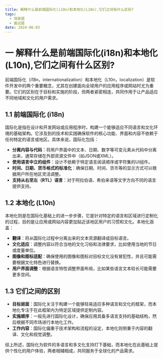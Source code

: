```yaml
---
title: 解释什么是前端国际化(i18n)和本地化(L10n),它们之间有什么区别?
tags:
  - 场景题
  - 面试题
date: 2024-06-03
---
```

# 一 解释什么是前端国际化(i18n)和本地化(L10n),它们之间有什么区别?

前端国际化（i18n，internationalization）和本地化（L10n，localization）是软件开发中的两个重要概念，尤其在创建面向全球用户的应用程序或网站时尤为重要。它们的区别在于目标和实施的阶段，但两者紧密相连，共同作用于让产品适应不同地域和文化的用户需求。

## 1.1 前端国际化 (i18n)

国际化是指在设计和开发网站或应用程序时，构建一个能够适应不同语言和文化环境的基础架构。它涉及到的技术和实践确保软件的核心功能、界面和内容不依赖于任何特定的语言或地区。具体来说，国际化包括：

- **分离内容与代码**：将用户界面中的文本、日期、数字等可变元素从代码中分离出来，通常存储在外部资源文件中（如JSON或XML）。
- **使用语言中立的组件**：设计不依赖于特定语言阅读顺序或字符集的UI组件。
- **时间、日期、货币格式的标准化**：确保日期、时间、货币等的显示方式可以根据用户所在地区灵活调整。
- **支持从右至左（RTL）语言**：对于阿拉伯语、希伯来语等文字方向不同的语言提供支持。

## 1.2 本地化 (L10n)

本地化则是在国际化基础上的进一步步骤，它是针对特定的语言和区域进行定制化的过程，目的是让应用或网站内容更加贴近该地区用户的习惯和文化。本地化涵盖：

- **翻译**：将从国际化过程中分离出来的文本资源翻译成目标语言。
- **文化适应**：调整内容以符合当地的文化习俗和法律要求，比如使用当地的节日或度量单位。
- **图像和图标适配**：确保使用的图像和图标对目标文化没有冒犯性，并且可能需要根据文化特色进行替换。
- **用户界面调整**：根据语言特性调整界面布局，比如某些语言文本较长可能需要更多空间。

## 1.3 它们之间的区别

- **目标层面**：国际化关注于构建一个能够轻易适应多种语言和文化的框架，而本地化专注于在此框架内为特定区域提供定制内容。
- **实施顺序**：一般先进行国际化设计，确保应用具备多语言支持的基础结构，然后根据不同市场进行本地化工作。
- **工作内容**：国际化偏重于技术架构和流程的设定，本地化则侧重于内容的翻译、文化和视觉调整。

综上所述，国际化为软件的多语言和多文化支持打下基础，而本地化在此基础上提供个性化的用户体验，两者相辅相成，共同服务于全球化的产品需求。
